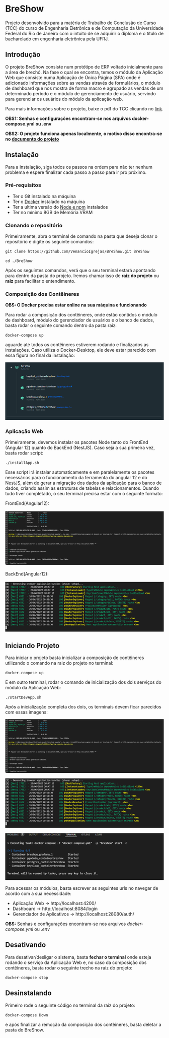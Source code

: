 # BreShow
  Projeto desenvolvido para a matéria de Trabalho de Conclusão de Curso (TCC) do curso de Engenharia Eletrônica e de Computação da Universidade Federal do Rio de Janeiro com o intuito de se adquirir o diploma e o título de bacharelado em engenharia eletrônica pela UFRJ. 
## Introdução
  O projeto BreShow consiste num protótipo de ERP voltado inicialmente para a área de brechó. Na fase o qual se encontra, temos o módulo da Aplicação Web que consiste numa Aplicação de Única Página (SPA) onde é adicionado informações sobre as vendas através de formulários, o módulo de dashboard que nos mostra de forma macro e agrupado as vendas de um determinado período e o módulo de gerenciamento de usuário, servindo para gerenciar os usuários do módulo da aplicação web.

  Para mais informações sobre o projeto, baixe o pdf do TCC clicando no [link](https://github.com/VenancioIgrejas/BreShow/blob/master/ProjetoFinalUfrjBreShow.pdf).


__OBS1: Senhas e configurações encontram-se nos arquivos docker-compose.yml ou .env__

__OBS2: O projeto funciona apenas localmente, o motivo disso encontra-se no [documento do projeto](https://github.com/VenancioIgrejas/BreShow/blob/master/ProjetoFinalUfrjBreShow.pdf)__

## Instalação
Para a instalação, siga todos os passos na ordem para não ter nenhum problema e espere finalizar cada passo a passo para ir pro próximo.

### Pré-requisitos
  - Ter o Git instalado na máquina
  - Ter o [Docker](https://www.docker.com/) instalado na máquina
  - Ter a ultima versão do [Node e npm](https://nodejs.org/en/) instalados
  - Ter no mínimo 8GB de Memória VRAM

### Clonando o repositório
Primeiramente, abra o terminal de comando na pasta que deseja clonar o repositório e digite os seguinte comandos: 
```
git clone https://github.com/VenancioIgrejas/BreShow.git BreShow
```
```
cd ./BreShow
```

Após os seguintes comandos, verá que o seu terminal estará apontando para dentro da pasta do projeto. Iremos chamar isso de __raiz do projeto__ ou __raiz__ para facilitar o entendimento.

### Composição dos Contêineres 

__OBS: O Docker precisa estar online na sua máquina e funcionando__

Para rodar a composição dos contêineres, onde estão contidos o módulo de dashboard, módulo do gerenciador de usuários e o banco de dados, basta rodar o seguinte comando dentro da pasta raiz:

```
docker-compose up
```
aguarde até todos os contêineres estiverem rodando e finalizados as instalações. Caso utiliza o Docker-Desktop, ele deve estar parecido com essa figura no final da instalação:

![InicializacaoDoContainer](./Image/InicializacaoContainerDockerDesktop.png)

### Aplicação Web
Primeiramente, devemos instalar os pacotes Node tanto do FrontEnd (Angular 12) quanto do BackEnd (NestJS). Caso seja a sua primeira vez, basta rodar script:

```
./installApp.sh
```

Esse script irá instalar automaticamente e em paralelamente os pacotes necessários para o funcionamento da ferramenta do angular 12 e do NestJS, além de gerar a migração dos dados da aplicação para o banco de dados, criando assim as estruturas de tabelas e relacionamentos. Quando tudo tiver completado, o seu terminal precisa estar com o seguinte formato:

FrontEnd(Angular12):
<br/><br/>
![InicializacaoFrontEndWA](./Image/InicializacaoFrontEndWA.png)
<br/><br/>
BackEnd(Angular12):
<br/><br/>
![InicializacaoBackEndWA](./Image/InicializacaoBackEndWA.png)


## Iniciando Projeto
Para iniciar o projeto basta inicializar a composição de contêineres utilizando o comando na raiz do projeto no terminal:
```
docker-compose up
```

E em outro terminal, rodar o comando de inicialização dos dois serviços do módulo da Aplicação Web:
```
./startDevApp.sh
```

Após a inicialização completa dos dois, os terminais devem ficar parecidos com essas imagens:

![InicializacaoFrontEndWA](./Image/InicializacaoFrontEndWA.png)

![InicializacaoBackEndWA](./Image/InicializacaoBackEndWA.png)

![InicializacaoBackEndWA](./Image/InicializacaoDoContainer.png)

Para acessar os módulos, basta escrever as seguintes urls no navegar de acordo com a sua necessidade:

  - Aplicação Web -> http://localhost:4200/
  - Dashboard -> http://localhost:8084/login
  - Gerenciador de Aplicativos -> http://localhost:28080/auth/

__OBS:__ Senhas e configurações encontram-se nos arquivos _docker-compose.yml_ ou _.env_ 

## Desativando
Para desativar/desligar o sistema, basta __fechar o terminal__ onde esteja rodando o serviço da Aplicação Web e, no caso da composição dos contêineres, basta rodar o seguinte trecho na raiz do projeto:

```
docker-compose stop
```

## Desinstalando
Primeiro rode o seguinte código no terminal da raiz do projeto:

```
docker-compose Down
```

e após finalizar a remoção da composição dos contêineres, basta deletar a pasta do BreShow.
